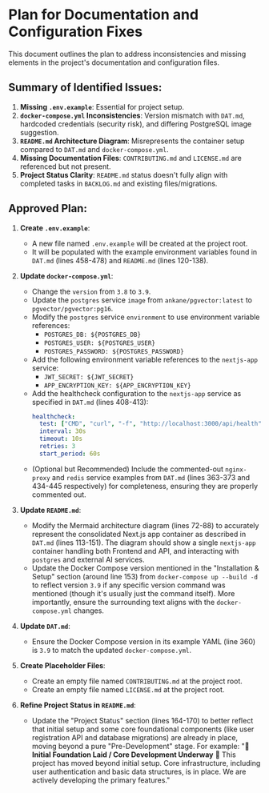 # Plan for Documentation and Configuration Fixes

This document outlines the plan to address inconsistencies and missing elements in the project's documentation and configuration files.

## Summary of Identified Issues:

1.  **Missing `.env.example`**: Essential for project setup.
2.  **`docker-compose.yml` Inconsistencies**: Version mismatch with `DAT.md`, hardcoded credentials (security risk), and differing PostgreSQL image suggestion.
3.  **`README.md` Architecture Diagram**: Misrepresents the container setup compared to `DAT.md` and `docker-compose.yml`.
4.  **Missing Documentation Files**: `CONTRIBUTING.md` and `LICENSE.md` are referenced but not present.
5.  **Project Status Clarity**: `README.md` status doesn't fully align with completed tasks in `BACKLOG.md` and existing files/migrations.

## Approved Plan:

1.  **Create `.env.example`**:
    *   A new file named `.env.example` will be created at the project root.
    *   It will be populated with the example environment variables found in `DAT.md` (lines 458-478) and `README.md` (lines 120-138).

2.  **Update `docker-compose.yml`**:
    *   Change the `version` from `3.8` to `3.9`.
    *   Update the `postgres` service `image` from `ankane/pgvector:latest` to `pgvector/pgvector:pg16`.
    *   Modify the `postgres` service `environment` to use environment variable references:
        *   `POSTGRES_DB: ${POSTGRES_DB}`
        *   `POSTGRES_USER: ${POSTGRES_USER}`
        *   `POSTGRES_PASSWORD: ${POSTGRES_PASSWORD}`
    *   Add the following environment variable references to the `nextjs-app` service:
        *   `JWT_SECRET: ${JWT_SECRET}`
        *   `APP_ENCRYPTION_KEY: ${APP_ENCRYPTION_KEY}`
    *   Add the healthcheck configuration to the `nextjs-app` service as specified in `DAT.md` (lines 408-413):
        ```yaml
        healthcheck:
          test: ["CMD", "curl", "-f", "http://localhost:3000/api/health"]
          interval: 30s
          timeout: 10s
          retries: 3
          start_period: 60s
        ```
    *   (Optional but Recommended) Include the commented-out `nginx-proxy` and `redis` service examples from `DAT.md` (lines 363-373 and 434-445 respectively) for completeness, ensuring they are properly commented out.

3.  **Update `README.md`**:
    *   Modify the Mermaid architecture diagram (lines 72-88) to accurately represent the consolidated Next.js app container as described in `DAT.md` (lines 113-151). The diagram should show a single `nextjs-app` container handling both Frontend and API, and interacting with `postgres` and external AI services.
    *   Update the Docker Compose version mentioned in the "Installation & Setup" section (around line 153) from `docker-compose up --build -d` to reflect version `3.9` if any specific version command was mentioned (though it's usually just the command itself). More importantly, ensure the surrounding text aligns with the `docker-compose.yml` changes.

4.  **Update `DAT.md`**:
    *   Ensure the Docker Compose version in its example YAML (line 360) is `3.9` to match the updated `docker-compose.yml`.

5.  **Create Placeholder Files**:
    *   Create an empty file named `CONTRIBUTING.md` at the project root.
    *   Create an empty file named `LICENSE.md` at the project root.

6.  **Refine Project Status in `README.md`**:
    *   Update the "Project Status" section (lines 164-170) to better reflect that initial setup and some core foundational components (like user registration API and database migrations) are already in place, moving beyond a pure "Pre-Development" stage. For example: "🚧 **Initial Foundation Laid / Core Development Underway** 🚧 This project has moved beyond initial setup. Core infrastructure, including user authentication and basic data structures, is in place. We are actively developing the primary features."